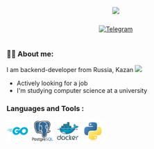 <div id="header" align="center">
  <img src="https://media1.giphy.com/media/v1.Y2lkPTc5MGI3NjExaG9hcXgyaWd5ZjVsdHJnOHVsb2E2ZGV4YnUwdzlmMHMyb3dvZWtrdiZlcD12MV9pbnRlcm5hbF9naWZfYnlfaWQmY3Q9cw/zYi4Qdbs4LUmCrVD82/giphy.gif" width="250"/>
</div>

###

<div id="badges" align="center">
    <a href="https://t.me/MVXIMokda">
    <img src="https://img.shields.io/badge/telegram-blue?style=for-the-badge&logo=telegram" alt="Telegram"/>
    </a>
    <h1>
</h1>
</div>

### :technologist: About me:
I am backend-developer from Russia, Kazan <img src="https://media0.giphy.com/media/v1.Y2lkPTc5MGI3NjExMjc3MmJza2QxbGF1czlyZDI4aHNpZmVqNDJib3hrMDJxY3R0MzJiaCZlcD12MV9pbnRlcm5hbF9naWZfYnlfaWQmY3Q9cw/WFZvB7VIXBgiz3oDXE/giphy.gif" width="20">
- Actively looking for a job
- I'm studying computer science at a university

### Languages and Tools :

<div>
  <img src="https://raw.githubusercontent.com/devicons/devicon/ca28c779441053191ff11710fe24a9e6c23690d6/icons/go/go-original-wordmark.svg" title="Go" alt="go" width="50" height="50"/>&nbsp;
  <img src="https://raw.githubusercontent.com/devicons/devicon/ca28c779441053191ff11710fe24a9e6c23690d6/icons/postgresql/postgresql-original-wordmark.svg" title="PostgreSQL" alt="PostgreSQL" width="50" height="50"/>&nbsp;
  <img src="https://raw.githubusercontent.com/devicons/devicon/ca28c779441053191ff11710fe24a9e6c23690d6/icons/docker/docker-original-wordmark.svg" title="Docker" alt="Docker" width="50" height="50"/>&nbsp;
  <img src="https://raw.githubusercontent.com/devicons/devicon/ca28c779441053191ff11710fe24a9e6c23690d6/icons/python/python-original.svg" title="Python" alt="Python" width="50" height="50"/>
</div>







